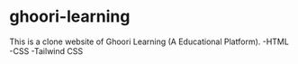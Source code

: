 # ghoori-learning
This is a clone website of Ghoori Learning (A Educational Platform).
-HTML
-CSS
-Tailwind CSS
